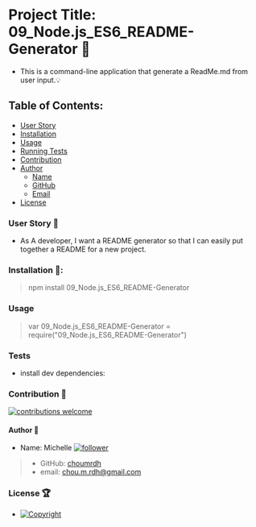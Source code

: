 
  # Project Title: 09_Node.js_ES6_README-Generator :raised_hands:
  - This is a command-line application that generate a ReadMe.md from user input.:bulb: 

  ## Table of Contents:
  - [User Story](https://github.com/choumrdh/09_Node.js_ES6_README-Generator#user-story-speech_balloon)
  - [Installation](https://github.com/choumrdh/09_Node.js_ES6_README-Generator#installation-floppy_disk)
  - [Usage](https://github.com/choumrdh/09_Node.js_ES6_README-Generator#usage)
  - [Running Tests](https://github.com/choumrdh/09_Node.js_ES6_README-Generator#running-tests)
  - [Contribution](https://github.com/choumrdh/09_Node.js_ES6_README-Generator#contribution-handshake)
  - [Author](https://github.com/choumrdh/09_Node.js_ES6_README-Generator#author-bust_in_silhouette)
    - [Name](https://github.com/choumrdh/09_Node.js_ES6_README-Generator#author-bust_in_silhouette)
    - [GitHub](https://github.com/choumrdh/09_Node.js_ES6_README-Generator#author-bust_in_silhouette)
    - [Email](https://github.com/choumrdh/09_Node.js_ES6_README-Generator#author-bust_in_silhouette)
  - [License](https://github.com/choumrdh/09_Node.js_ES6_README-Generator#license-trophy)
  
  ### User Story :speech_balloon:
  - As A developer, I want a README generator so that I can easily put together a README for a new project.
  
  ###  Installation :floppy_disk::
  
  > npm install 09_Node.js_ES6_README-Generator 

  ### Usage
   
  > var 09_Node.js_ES6_README-Generator = require("09_Node.js_ES6_README-Generator")

  ### Tests
  - install dev dependencies:
  

 ### Contribution :handshake: 
 [![contributions welcome](https://img.shields.io/badge/contributions-welcome-brightgreen.svg?style=flat)](https://github.com/choumrdh/09_Node.js_ES6_README-Generator/issues)
  
  
 
  
  #### 	Author :bust_in_silhouette:
   - Name: Michelle [![follower](https://img.shields.io/github/followers/choumrdh?label=follower&style=social)](https://github.com/choumrdh?tab=followers)
  
  > - GitHub: [choumrdh](https://github.com/choumrdh)
  > - email: chou.m.rdh@gmail.com
  >  
  
 ### License :trophy:
  > 
  - [![Copyright](https://img.shields.io/badge/Copyright-Michelle-blue)](https://github.com/choumrdh)
